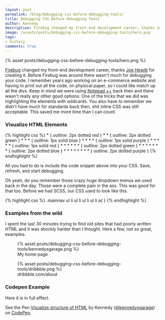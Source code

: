 ```yaml
---
layout: post
permalink: /blog/debugging-css-before-debugging-tools/
title: Debugging CSS Before Debugging Tools
author: Kennedy
description: Firebug changed my front-end development career, thanks Joe Hewitt for creating it. Before Firebug was around there wasn't much for debugging your code. I remember years ago working on an e-commerce website and having to print out all the code, on physical paper, so I could like match up all the divs.
image: /assets/posts/debugging-css-before-debugging-tools/hero.png
tags:
- history
comments: true
---
```




<div class="hero">{% asset posts/debugging-css-before-debugging-tools/hero.png %}</div>

<p><a href="http://getfirebug.com/">Firebug</a> changed my front-end development career, thanks <a href="https://twitter.com/joehewitt">Joe Hewitt</a> for creating it. Before Firebug was around there wasn't much for debugging your code. I remember years ago working on an e-commerce website and having to print out all the code, on physical paper, so I could like match up all the divs. Keep in mind we were using <a href="https://notepad-plus-plus.org/">Notepad ++</a> back then and there wasn't really any other good options. One of the tricks that we did was highlighting the elements with wildcards. You also have to remember we didn't have much for standards back then, shit inline CSS was still acceptable. This saved me more time than I can count.</p>

<h3>Visualize HTML Elements</h3>
<!-- https://jekyllrb.com/docs/templates/ -->
{% highlight css %}
* { outline: 2px dotted red }
* * { outline: 2px dotted green }
* * * { outline: 1px solid blue }
* * * * { outline: 1px solid purple }
* * * * * { outline: 1px solid red }
* * * * * * { outline: 2px dotted green }
* * * * * * * { outline: 2px dotted blue }
* * * * * * * * { outline: 2px dotted purple }
{% endhighlight %}

<p>All you had to do is include the code snippet above into your CSS. Save, refresh, and start debugging.</p>

<p>Oh yeah, do you remember those crazy huge dropdown menus we used back in the day. Those were a complete pain in the ass. This was good for that too. Before we had SCSS, our CSS used to look like this.</p>

{% highlight css %}
.mainnav ul li ul li ul li ul li a{
}
{% endhighlight %}

<h3>Examples from the wild</h3>
<p>I spent the last 30 minutes trying to find old sites that had poorly written HTML and it was shockly harder than I thought. Here a few, not so great, examples.</p>
<figure>
{% asset posts/debugging-css-before-debugging-tools/kennedysgarage.png %}
<figcaption>My home page</figcaption>
</figure>
<figure>
{% asset posts/debugging-css-before-debugging-tools/dribbble.png %}
<figcaption>dribbble.com/about</figcaption>
</figure>

<h3>Codepen Example</h3>
<p>Here it is in full effect.</p>
<p data-height="265" data-theme-id="0" data-slug-hash="LRGvxL" data-default-tab="css,result" data-user="kennedysgarage" data-embed-version="2" class="codepen">See the Pen <a href="http://codepen.io/kennedysgarage/pen/LRGvxL/">Visualize structure of HTML</a> by Kennedy (<a href="http://codepen.io/kennedysgarage">@kennedysgarage</a>) on <a href="http://codepen.io">CodePen</a>.</p>
<script async src="//assets.codepen.io/assets/embed/ei.js"></script>
